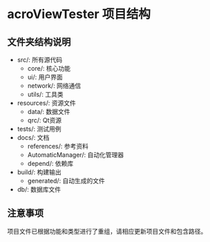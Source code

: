 # acroViewTester 项目结构

## 文件夹结构说明

- src/: 所有源代码
  - core/: 核心功能
  - ui/: 用户界面
  - network/: 网络通信
  - utils/: 工具类
- resources/: 资源文件
  - data/: 数据文件
  - qrc/: Qt资源
- tests/: 测试用例
- docs/: 文档
  - references/: 参考资料
  - AutomaticManager/: 自动化管理器
  - depend/: 依赖库
- build/: 构建输出
  - generated/: 自动生成的文件
- db/: 数据库文件

## 注意事项

项目文件已根据功能和类型进行了重组，请相应更新项目文件和包含路径。

